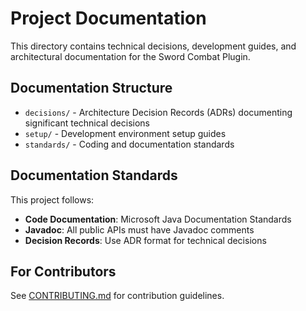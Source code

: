 # Project Documentation

This directory contains technical decisions, development guides, and architectural documentation for the Sword Combat Plugin.

## Documentation Structure

- `decisions/` - Architecture Decision Records (ADRs) documenting significant technical decisions
- `setup/` - Development environment setup guides
- `standards/` - Coding and documentation standards

## Documentation Standards

This project follows:
- **Code Documentation**: Microsoft Java Documentation Standards
- **Javadoc**: All public APIs must have Javadoc comments
- **Decision Records**: Use ADR format for technical decisions

## For Contributors

See [CONTRIBUTING.md](../CONTRIBUTING.md) for contribution guidelines.
